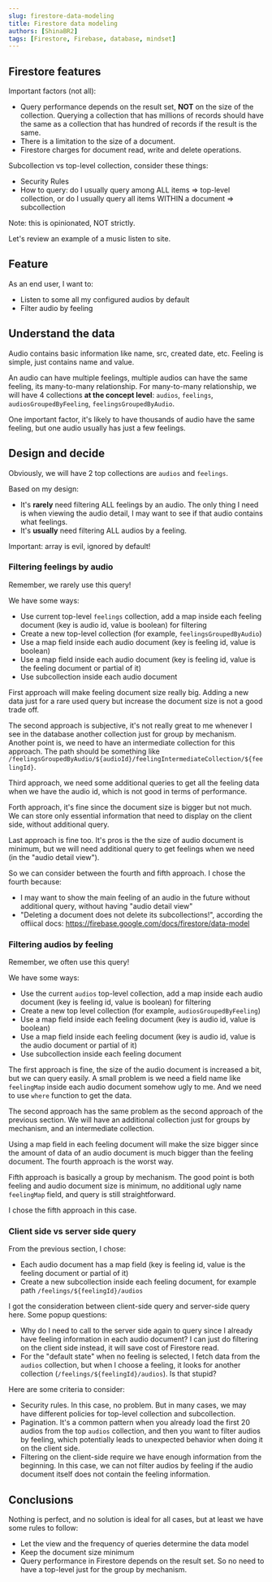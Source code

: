 ```yaml
---
slug: firestore-data-modeling
title: Firestore data modeling
authors: [ShinaBR2]
tags: [Firestore, Firebase, database, mindset]
---
```


## Firestore features

Important factors (not all):

- Query performance depends on the result set, **NOT** on the size of the collection. Querying a collection that has millions of records should have the same as a collection that has hundred of records if the result is the same.
- There is a limitation to the size of a document.
- Firestore charges for document read, write and delete operations.

Subcollection vs top-level collection, consider these things:

- Security Rules
- How to query: do I usually query among ALL items => top-level collection, or do I usually query all items WITHIN a document => subcollection

Note: this is opinionated, NOT strictly.

Let's review an example of a music listen to site.

## Feature

As an end user, I want to:

- Listen to some all my configured audios by default
- Filter audio by feeling

## Understand the data

Audio contains basic information like name, src, created date, etc.
Feeling is simple, just contains name and value.

An audio can have multiple feelings, multiple audios can have the same feeling, its many-to-many relationship. For many-to-many relationship, we will have 4 collections **at the concept level**: `audios`, `feelings`, `audiosGroupedByFeeling`, `feelingsGroupedByAudio`.

One important factor, it's likely to have thousands of audio have the same feeling, but one audio usually has just a few feelings.

## Design and decide

Obviously, we will have 2 top collections are `audios` and `feelings`.

Based on my design:

- It's **rarely** need filtering ALL feelings by an audio. The only thing I need is when viewing the audio detail, I may want to see if that audio contains what feelings.
- It's **usually** need filtering ALL audios by a feeling.

Important: array is evil, ignored by default!

### Filtering feelings by audio

Remember, we rarely use this query!

We have some ways:

- Use current top-level `feelings` collection, add a map inside each feeling document (key is audio id, value is boolean) for filtering
- Create a new top-level collection (for example, `feelingsGroupedByAudio`)
- Use a map field inside each audio document (key is feeling id, value is boolean)
- Use a map field inside each audio document (key is feeling id, value is the feeling document or partial of it)
- Use subcollection inside each audio document

First approach will make feeling document size really big. Adding a new data just for a rare used query but increase the document size is not a good trade off.

The second approach is subjective, it's not really great to me whenever I see in the database another collection just for group by mechanism. Another point is, we need to have an intermediate collection for this approach. The path should be something like `/feelingsGroupedByAudio/${audioId}/feelingIntermediateCollection/${feelingId}`.

Third approach, we need some additional queries to get all the feeling data when we have the audio id, which is not good in terms of performance.

Forth approach, it's fine since the document size is bigger but not much. We can store only essential information that need to display on the client side, without additional query.

Last approach is fine too. It's pros is the the size of audio document is minimum, but we will need additional query to get feelings when we need (in the "audio detail view").

So we can consider between the fourth and fifth approach. I chose the fourth because:

- I may want to show the main feeling of an audio in the future without additional query, without having "audio detail view"
- "Deleting a document does not delete its subcollections!", according the offiical docs: https://firebase.google.com/docs/firestore/data-model

### Filtering audios by feeling

Remember, we often use this query!

We have some ways:

- Use the current `audios` top-level collection, add a map inside each audio document (key is feeling id, value is boolean) for filtering
- Create a new top level collection (for example, `audiosGroupedByFeeling`)
- Use a map field inside each feeling document (key is audio id, value is boolean)
- Use a map field inside each feeling document (key is audio id, value is the audio document or partial of it)
- Use subcollection inside each feeling document

The first approach is fine, the size of the audio document is increased a bit, but we can query easily. A small problem is we need a field name like `feelingMap` inside each audio document somehow ugly to me. And we need to use `where` function to get the data.

The second approach has the same problem as the second approach of the previous section. We will have an additional collection just for groups by mechanism, and an intermediate collection.

Using a map field in each feeling document will make the size bigger since the amount of data of an audio document is much bigger than the feeling document. The fourth approach is the worst way.

Fifth approach is basically a group by mechanism. The good point is both feeling and audio document size is minimum, no additional ugly name `feelingMap` field, and query is still straightforward.

I chose the fifth approach in this case.

### Client side vs server side query

From the previous section, I chose:

- Each audio document has a map field (key is feeling id, value is the feeling document or partial of it)
- Create a new subcollection inside each feeling document, for example path `/feelings/${feelingId}/audios`

I got the consideration between client-side query and server-side query here. Some popup questions:

- Why do I need to call to the server side again to query since I already have feeling information in each audio document? I can just do filtering on the client side instead, it will save cost of Firestore read.
- For the "default state" when no feeling is selected, I fetch data from the `audios` collection, but when I choose a feeling, it looks for another collection (`/feelings/${feelingId}/audios`). Is that stupid?

Here are some criteria to consider:

- Security rules. In this case, no problem. But in many cases, we may have different policies for top-level collection and subcollection.
- Pagination. It's a common pattern when you already load the first 20 audios from the top `audios` collection, and then you want to filter audios by feeling, which potentially leads to unexpected behavior when doing it on the client side.
- Filtering on the client-side require we have enough information from the beginning. In this case, we can not filter audios by feeling if the audio document itself does not contain the feeling information.

## Conclusions

Nothing is perfect, and no solution is ideal for all cases, but at least we have some rules to follow:

- Let the view and the frequency of queries determine the data model
- Keep the document size minimum
- Query performance in Firestore depends on the result set. So no need to have a top-level just for the group by mechanism.
